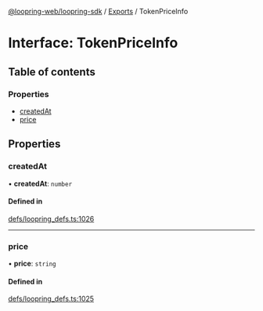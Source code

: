 [@loopring-web/loopring-sdk](../README.md) / [Exports](../modules.md) / TokenPriceInfo

# Interface: TokenPriceInfo

## Table of contents

### Properties

- [createdAt](TokenPriceInfo.md#createdat)
- [price](TokenPriceInfo.md#price)

## Properties

### createdAt

• **createdAt**: `number`

#### Defined in

[defs/loopring_defs.ts:1026](https://github.com/Loopring/loopring_sdk/blob/ee2acc4/src/defs/loopring_defs.ts#L1026)

___

### price

• **price**: `string`

#### Defined in

[defs/loopring_defs.ts:1025](https://github.com/Loopring/loopring_sdk/blob/ee2acc4/src/defs/loopring_defs.ts#L1025)
